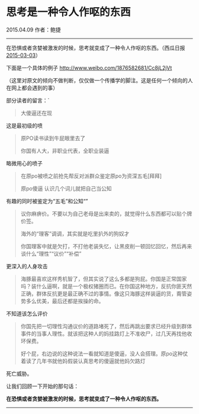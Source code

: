 # 思考是一种令人作呕的东西

2015.04.09  作者：鲍捷

***

在恐惧或者贪婪被激发的时候，思考就变成了一种令人作呕的东西。（西瓜日报 [2015-03-03](http://me.memect.com/baojieai/2015-03-03.html#weibo-3816321923963294)）

下面是一个具体的例子 <http://www.weibo.com/1876582681/Cc8jL2jVt>

（这里对原文的倾向不做判断，仅仅做一个传播学的脚注。这是任何一个倾向的人在网上都会遇到的事）

部分读者的留言：`

> 大傻逼还在现

这是最初级的喷

 

> 原PO读书读到牛屁眼里去了
>
> 你国有人大，非职业代表，全职业装逼

略微用心的喷子

 

> 在原po被喷之前抢先帮反对派群众鉴定原po为资深五毛[拜拜]
>
> 原po傻逼 认识几个词儿就把自己当公知

有趣的同时被鉴定为“五毛”和公知“”

 

> 
>
> 议你麻痹价。不要以为自己老母是出来卖的，就觉得什么东西都可以贴个牌价签。
>
> 海外的“理客”调调，其实就是吃里扒外的狗奴才
>
> 你国理客中就是欠打，不打他老装失忆，让黑皮削一顿回忆回忆，然后再来谈什么“理性”“议价”“补偿”

更深入的人身攻击

 

> 海豚最喜欢这样秀机智了，但其实说了这么多都是狗屁。你国是正常国家吗？装什么逼啊，就是一个极权猪圈而已。在你国这种地方，反抗你匪天然正确，群体反抗更是最正确不过的事情。像这只海豚这样装逼的货，甭管姿势多么优美，最后还都是挨操的命。

不知道该怎么评价

 

> 你国先把一切理性沟通议价的道路堵死了，然后再跳出要求已经升级到群体事件的当事人理性。就该把这种人的妈挂路灯上不准收尸，过几天再找他收环保费。
>
> 好个屁，右边说的这种说法一看就知道是傻逼，没人会搭理。原po这种仗着读了几年书就他妈假装认真思考的傻逼就他妈欠路灯
> 

死亡威胁。

 

让我们回顾一下开始的那句话：

**在恐惧或者贪婪被激发的时候，思考就变成了一种令人作呕的东西。**

***

